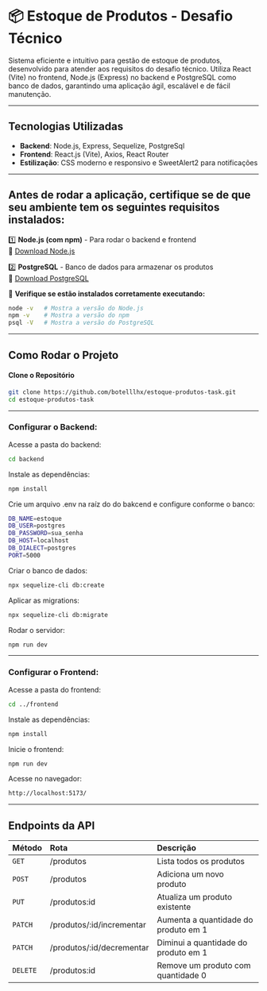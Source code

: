 # 📦 Estoque de Produtos - Desafio Técnico

Sistema eficiente e intuitivo para gestão de estoque de produtos, desenvolvido para atender aos requisitos do desafio técnico. Utiliza React (Vite) no frontend, Node.js (Express) no backend e PostgreSQL como banco de dados, garantindo uma aplicação ágil, escalável e de fácil manutenção.

---

## Tecnologias Utilizadas

- **Backend**: Node.js, Express, Sequelize, PostgreSql
- **Frontend**: React.js (Vite), Axios, React Router
- **Estilização**: CSS moderno e responsivo e SweetAlert2 para notificações

---

## Antes de rodar a aplicação, certifique se de que seu ambiente tem os seguintes requisitos instalados:  

1️⃣ **Node.js (com npm)** - Para rodar o backend e frontend  
🔗 [Download Node.js](https://nodejs.org/)  

2️⃣ **PostgreSQL** - Banco de dados para armazenar os produtos  
🔗 [Download PostgreSQL](https://www.postgresql.org/download/)  

📌 **Verifique se estão instalados corretamente executando:**  
```bash
node -v   # Mostra a versão do Node.js
npm -v    # Mostra a versão do npm
psql -V   # Mostra a versão do PostgreSQL
```

---

## Como Rodar o Projeto

#### Clone o Repositório
```bash
git clone https://github.com/botelllhx/estoque-produtos-task.git
cd estoque-produtos-task
```

---

### Configurar o Backend: 

Acesse a pasta do backend:
```bash
cd backend
```

Instale as dependências:
```bash
npm install
```

Crie um arquivo .env na raíz do do bakcend e configure conforme o banco:
```bash
DB_NAME=estoque
DB_USER=postgres
DB_PASSWORD=sua_senha
DB_HOST=localhost
DB_DIALECT=postgres
PORT=5000
```

Criar o banco de dados:
```bash
npx sequelize-cli db:create
```

Aplicar as migrations:
```bash
npx sequelize-cli db:migrate
```

Rodar o servidor:
```bash
npm run dev
```

---

### Configurar o Frontend:

Acesse a pasta do frontend:
```bash
cd ../frontend
```

Instale as dependências:
```bash
npm install
```

Inicie o frontend:
```bash
npm run dev
```

Acesse no navegador:
```bash
http://localhost:5173/
```

---

## Endpoints da API

| Método | Rota | Descrição |
| :--- | :--- | :--- |
| `GET` | /produtos | Lista todos os produtos |
| `POST` | /produtos | Adiciona um novo produto |
| `PUT` | /produtos:id | Atualiza um produto existente |
| `PATCH` | /produtos/:id/incrementar | Aumenta a quantidade do produto em 1 |
| `PATCH` | /produtos/:id/decrementar | Diminui a quantidade do produto em 1 |
| `DELETE` | /produtos:id | Remove um produto com quantidade 0 |

